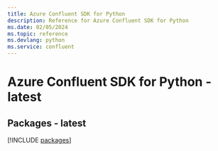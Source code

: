 ```yaml
---
title: Azure Confluent SDK for Python
description: Reference for Azure Confluent SDK for Python
ms.date: 02/05/2024
ms.topic: reference
ms.devlang: python
ms.service: confluent
---
```

# Azure Confluent SDK for Python - latest
## Packages - latest
[!INCLUDE [packages](confluent-index.md)]